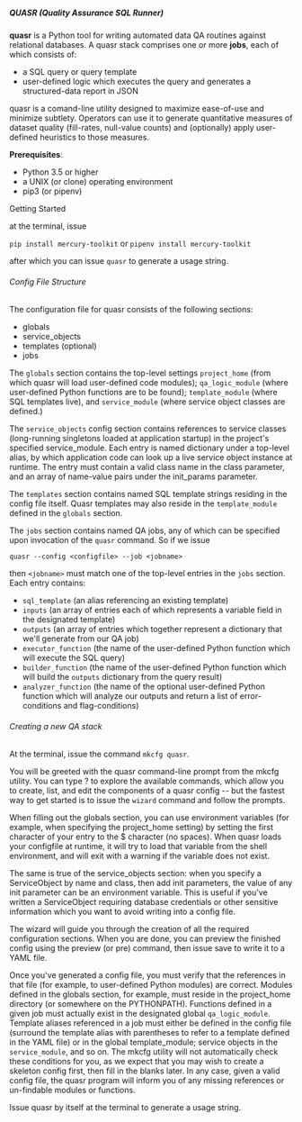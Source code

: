 ##### QUASR (Quality Assurance SQL Runner)

**quasr** is a Python tool for writing automated data QA routines against relational databases. A quasr stack comprises one or more **jobs**, each of which consists of:

* a SQL query or query template
* user-defined  logic which executes the query and generates a structured-data report in JSON

quasr is a comand-line utility designed to maximize ease-of-use and minimize subtlety. Operators can use it to generate quantitative measures of dataset quality (fill-rates, null-value counts) and (optionally) apply user-defined heuristics to those measures.

**Prerequisites**:

* Python 3.5 or higher
* a UNIX (or clone) operating environment
* pip3 (or pipenv)

Getting Started

at the terminal, issue 

`pip install mercury-toolkit` 
or
`pipenv install mercury-toolkit`

after which you can issue `quasr` to generate a usage string.

###### Config File Structure
The configuration file for quasr consists of the following sections:

* globals
* service_objects
* templates (optional)
* jobs

The `globals` section contains the top-level settings `project_home` (from which quasr will load user-defined code modules); `qa_logic_module` (where user-defined Python functions are to be found); `template_module` (where SQL templates live), and `service_module` (where service object classes are defined.)

The `service_objects` config section contains references to service classes (long-running singletons loaded at application startup) in the project's specified service_module. Each entry is named dictionary under a top-level alias, by which application code can look up a live service object instance at runtime. The entry must contain a valid class name in the class parameter, and an array of name-value pairs under the init_params parameter.

The `templates` section contains named SQL template strings residing in the config file itself. Quasr templates may also reside in the `template_module` defined in the `globals` section.

The `jobs` section contains named QA jobs, any of which can be specified upon invocation of the `quasr` command. So if we issue

`quasr --config <configfile> --job <jobname>`

then `<jobname>` must match one of the top-level entries in the `jobs` section. Each entry contains:

* `sql_template` (an alias referencing an existing template)
* `inputs` (an array of entries each of which represents a variable field in the designated template)
* `outputs` (an array of entries which together represent a dictionary that we'll generate from our QA job)
* `executor_function` (the name of the user-defined Python function which will execute the SQL query)
* `builder_function` (the name of the user-defined Python function which will build the `outputs` dictionary from the query result)
* `analyzer_function` (the name of the optional user-defined Python function which will analyze our outputs 
and return a list of error-conditions and flag-conditions)

###### Creating a new QA stack
At the terminal, issue the command `mkcfg quasr`.

You will be greeted with the quasr command-line prompt from the mkcfg utility. You can type ? to explore the available commands, which allow you
to create, list, and edit the components of a quasr config -- but the fastest way to get started is to issue the `wizard` command and follow the
prompts. 

When filling out the globals section, you can use environment variables (for example, when specifying the project_home setting) by setting the first character of your entry to the $ character (no spaces). When quasr loads your configfile at runtime, it will try to load that variable from the shell
environment, and will exit with a warning if the variable does not exist.

The same is true of the service_objects section: when you specify a ServiceObject by name and class, then add init parameters, the value of any init parameter can be an environment variable. This is useful if you've written a ServiceObject requiring database credentials or other sensitive information which you want to avoid writing into a config file.

The wizard will guide you through the creation of all the required configuration sections. When you are done, you can preview the finished config using
the preview (or pre) command, then issue save to write it to a YAML file. 

Once you've generated a config file, you must verify that the references in that file (for example, to user-defined Python modules) are correct. Modules defined in the globals section, for example, must reside in the project_home directory (or somewhere on the PYTHONPATH). Functions defined in
a given job must actually exist in the designated global `qa_logic_module`. Template aliases referenced in a job must either be defined in the config file (surround the template alias with parentheses to refer to a template defined in the YAML file) or in the global template_module; service objects in the `service_module`, and so on. The mkcfg utility will not automatically check these conditions for you, as we expect that you may wish to create
a skeleton config first, then fill in the blanks later. In any case, given a valid config file, the quasr program will inform you of any missing references or un-findable modules or functions.

Issue quasr by itself at the terminal to generate a usage string.




